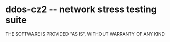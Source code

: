# ddos-cz2 -- network stress testing suite

THE SOFTWARE IS PROVIDED "AS IS", WITHOUT WARRANTY OF ANY KIND
